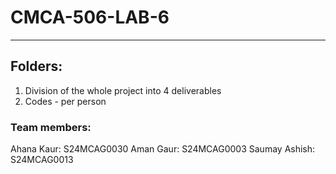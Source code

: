 # CMCA-506-LAB-6
---------------------------------------------------------------
## Folders:
1. Division of the whole project into 4 deliverables
2. Codes - per person


### Team members:
Ahana Kaur: S24MCAG0030
Aman Gaur: S24MCAG0003
Saumay Ashish: S24MCAG0013
